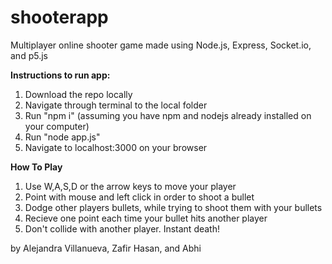 # shooterapp
Multiplayer online shooter game made using Node.js, Express, Socket.io, and p5.js

**Instructions to run app:**
1. Download the repo locally
2. Navigate through terminal to the local folder
3. Run "npm i" (assuming you have npm and nodejs already installed on your computer)
4. Run "node app.js"
5. Navigate to localhost:3000 on your browser


**How To Play**
1. Use W,A,S,D or the arrow keys to move your player
2. Point with mouse and left click in order to shoot a bullet
3. Dodge other players bullets, while trying to shoot them with your bullets
4. Recieve one point each time your bullet hits another player
5. Don't collide with another player. Instant death!


by Alejandra Villanueva, Zafir Hasan, and Abhi
